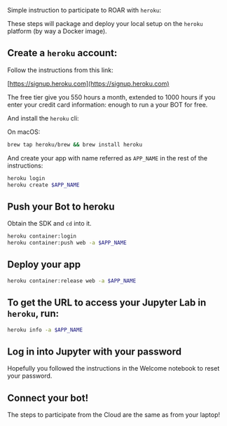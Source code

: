 Simple instruction to participate to ROAR with `heroku`:

These steps will package and deploy your local setup on the `heroku` platform (by way a Docker image).

## Create a `heroku` account:

Follow the instructions from this link:

[https://signup.heroku.com](https://signup.heroku.com)

The free tier give you 550 hours a month, extended to 1000 hours if you enter your credit card information: enough to run a your BOT for free.

And install the `heroku` cli:

On macOS:

```sh
brew tap heroku/brew && brew install heroku
```

And create your app with name referred as `APP_NAME` in the rest of the instructions:

```sh
heroku login
heroku create $APP_NAME
```

## Push your Bot to heroku

Obtain the SDK and `cd` into it.

```sh
heroku container:login
heroku container:push web -a $APP_NAME 
```

## Deploy your app

```sh
heroku container:release web -a $APP_NAME
```

## To get the URL to access your Jupyter Lab in `heroku`, run:

```sh
heroku info -a $APP_NAME
```

## Log in into Jupyter with your password

Hopefully you followed the instructions in the Welcome notebook to reset your password.

## Connect your bot!

The steps to participate from the Cloud are the same as from your laptop!


